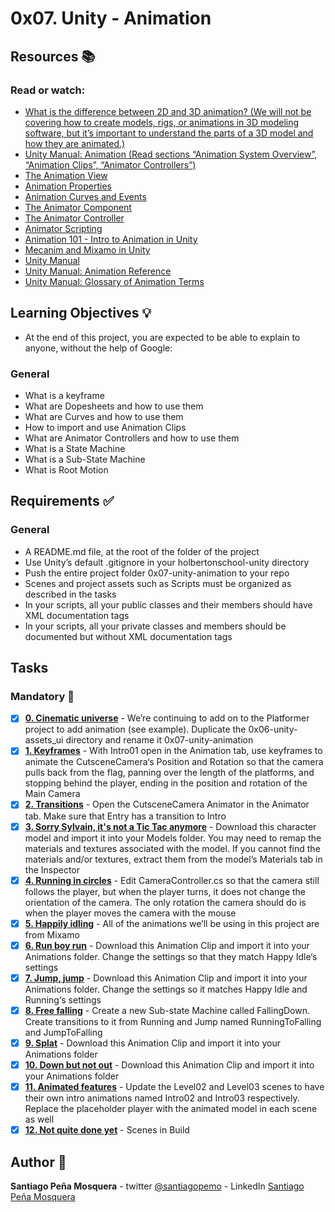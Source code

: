 # 0x07. Unity - Animation
## Resources :books:
### Read or watch:

* [What is the difference between 2D and 3D animation? (We will not be covering how to create models, rigs, or animations in 3D modeling software, but it’s important to understand the parts of a 3D model and how they are animated.)]()
* [Unity Manual: Animation (Read sections “Animation System Overview”, “Animation Clips”, “Animator Controllers”)]()
* [The Animation View]()
* [Animation Properties]()
* [Animation Curves and Events]()
* [The Animator Component]()
* [The Animator Controller]()
* [Animator Scripting]()
* [Animation 101 - Intro to Animation in Unity]()
* [Mecanim and Mixamo in Unity]()
* [Unity Manual]()
* [Unity Manual: Animation Reference]()
* [Unity Manual: Glossary of Animation Terms]()
## Learning Objectives :bulb:
* At the end of this project, you are expected to be able to explain to anyone, without the help of Google:

### General
* What is a keyframe
* What are Dopesheets and how to use them
* What are Curves and how to use them
* How to import and use Animation Clips
* What are Animator Controllers and how to use them
* What is a State Machine
* What is a Sub-State Machine
* What is Root Motion
## Requirements :white_check_mark:
### General
* A README.md file, at the root of the folder of the project
* Use Unity’s default .gitignore in your holbertonschool-unity directory
* Push the entire project folder 0x07-unity-animation to your repo
* Scenes and project assets such as Scripts must be organized as described in the tasks
* In your scripts, all your public classes and their members should have XML documentation tags
* In your scripts, all your private classes and members should be documented but without XML documentation tags
## Tasks
### Mandatory :page_with_curl:
- [x] **[0. Cinematic universe](./Assets/Scenes/Level01.unity)** - We’re continuing to add on to the Platformer project to add animation (see example). Duplicate the 0x06-unity-assets_ui directory and rename it 0x07-unity-animation
- [x] **[1. Keyframes](./Assets/Scenes/Level01.unity)** - With Intro01 open in the Animation tab, use keyframes to animate the CutsceneCamera‘s Position and Rotation so that the camera pulls back from the flag, panning over the length of the platforms, and stopping behind the player, ending in the position and rotation of the Main Camera
- [x] **[2. Transitions](./Assets/Scenes/Level01.unity)** - Open the CutsceneCamera Animator in the Animator tab. Make sure that Entry has a transition to Intro
- [x] **[3. Sorry Sylvain, it's not a Tic Tac anymore](./Assets/Scenes/Level01.unity)** - Download this character model and import it into your Models folder. You may need to remap the materials and textures associated with the model. If you cannot find the materials and/or textures, extract them from the model’s Materials tab in the Inspector
- [x] **[4. Running in circles](./Assets/Scenes/Level01.unity)** - Edit CameraController.cs so that the camera still follows the player, but when the player turns, it does not change the orientation of the camera. The only rotation the camera should do is when the player moves the camera with the mouse
- [x] **[5. Happily idling](./Assets/Scenes/Level01.unity)** - All of the animations we’ll be using in this project are from Mixamo
- [x] **[6. Run boy run](./Assets/Scenes/Level01.unity)** - Download this Animation Clip and import it into your Animations folder. Change the settings so that they match Happy Idle‘s settings
- [x] **[7. Jump, jump](./Assets/Scenes/Level01.unity)** - Download this Animation Clip and import it into your Animations folder. Change the settings so it matches Happy Idle and Running‘s settings
- [x] **[8. Free falling](./Assets/Scenes/Level01.unity)** - Create a new Sub-state Machine called FallingDown. Create transitions to it from Running and Jump named RunningToFalling and JumpToFalling
- [x] **[9. Splat](./Assets/Scenes/Level01.unity)** - Download this Animation Clip and import it into your Animations folder
- [x] **[10. Down but not out](./Assets/Scenes/Level01.unity)** - Download this Animation Clip and import it into your Animations folder
- [x] **[11. Animated features](./Assets/Scenes/Level02.unity)** - Update the Level02 and Level03 scenes to have their own intro animations named Intro02 and Intro03 respectively. Replace the placeholder player with the animated model in each scene as well
- [x] **[12. Not quite done yet](./Assets/Builds/*)** - Scenes in Build
## Author :pencil:
**Santiago Peña Mosquera** - twitter [@santiagopemo](https://twitter.com/Santiag11470161) - LinkedIn [Santiago Peña Mosquera](https://www.linkedin.com/in/santiago-pe%C3%B1a-mosquera-abaa20196/)
